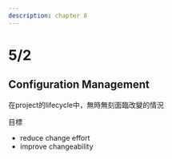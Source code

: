 ```yaml
---
description: chapter 8
---
```


# 5/2

## Configuration Management

在project的lifecycle中，無時無刻面臨改變的情況

目標

* reduce change effort
* improve changeability



